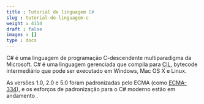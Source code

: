 ```yaml
---
title : Tutorial de linguagem C#
slug : tutorial-de-linguagem-c
weight : 4114
draft : false
images : []
type : docs
---
```


C# é uma linguagem de programação C-descendente multiparadigma da Microsoft. C# é uma linguagem gerenciada que compila para [CIL][1], bytecode intermediário que pode ser executado em Windows, Mac OS X e Linux.

As versões 1.0, 2.0 e 5.0 foram padronizadas pelo ECMA (como [ECMA-334](http://www.ecma-international.org/publications/standards/Ecma-334.htm)), e os esforços de padronização para o C# moderno estão em andamento .

[1]: https://en.wikipedia.org/wiki/Common_Intermediate_Language



